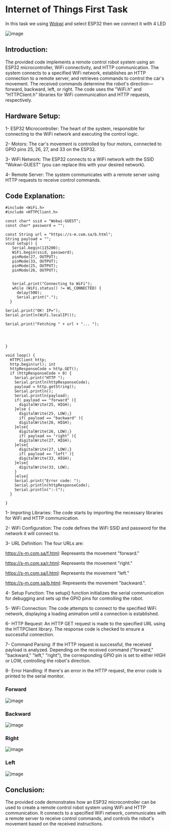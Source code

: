# Internet of Things First Task

In this task we using [Wokwi](https://wokwi.com) and select ESP32 then we connect it with 4 LED 

![image](https://github.com/amf17/IOT_Task1/assets/139582388/1232c4e5-8407-46a7-92ce-c02399148a49)


## Introduction:

The provided code implements a remote control robot system using an ESP32 microcontroller, WiFi connectivity, and HTTP communication. The system connects to a specified WiFi network, establishes an HTTP connection to a remote server, and retrieves commands to control the car's movement. The received commands determine the robot's direction—forward, backward, left, or right. The code uses the "WiFi.h" and "HTTPClient.h" libraries for WiFi communication and HTTP requests, respectively.

## Hardware Setup:

1- ESP32 Microcontroller: The heart of the system, responsible for connecting to the WiFi network and executing the control logic.

2- Motors: The car's movement is controlled by four motors, connected to GPIO pins 25, 26, 27, and 33 on the ESP32.

3- WiFi Network: The ESP32 connects to a WiFi network with the SSID "Wokwi-GUEST" (you can replace this with your desired network).

4- Remote Server: The system communicates with a remote server using HTTP requests to receive control commands.

## Code Explanation:
```
#include <WiFi.h> 
#include <HTTPClient.h>

const char* ssid = "Wokwi-GUEST"; 
const char* password = "";

const String url = "https://s-m.com.sa/b.html"; 
String payload = ""; 
void setup() {
   Serial.begin(115200); 
   WiFi.begin(ssid, password); 
   pinMode(27, OUTPUT); 
   pinMode(33, OUTPUT);
   pinMode(25, OUTPUT);
   pinMode(26, OUTPUT); 

  
   Serial.print("Connecting to WiFi"); 
   while (WiFi.status() != WL_CONNECTED) {
     delay(500); 
     Serial.print("."); 
  }

Serial.print("OK! IP="); 
Serial.println(WiFi.localIP());

Serial.print("Fetching " + url + "... ");




}

void loop() { 
  HTTPClient http; 
  http.begin(url); int 
  httpResponseCode = http.GET(); 
  if (httpResponseCode > 0) { 
    Serial.print("HTTP "); 
    Serial.println(httpResponseCode); 
    payload = http.getString(); 
    Serial.println(); 
    Serial.println(payload); 
    if( payload == "forward" ){ 
      digitalWrite(25, HIGH);
    }else { 
      digitalWrite(25, LOW);} 
      if( payload == "backward" ){ 
      digitalWrite(26, HIGH); 
    }else{ 
      digitalWrite(26, LOW);} 
      if( payload == "right" ){ 
      digitalWrite(27, HIGH); 
    }else{ 
      digitalWrite(27, LOW);} 
      if( payload == "left" ){ 
      digitalWrite(33, HIGH); 
    }else{ 
      digitalWrite(33, LOW); 
    } 
    }else{ 
    Serial.print("Error code: ");
    Serial.println(httpResponseCode); 
    Serial.println(":-("); 
  }

}
```
1- Importing Libraries: The code starts by importing the necessary libraries for WiFi and HTTP communication.

2- WiFi Configuration: The code defines the WiFi SSID and password for the network it will connect to.

3- URL Definition: The four URLs are:

https://s-m.com.sa/f.html: Represents the movement "forward."

https://s-m.com.sa/r.html: Represents the movement "right."

https://s-m.com.sa/l.html: Represents the movement "left."

https://s-m.com.sa/b.html: Represents the movement "backward.".


4- Setup Function: The setup() function initializes the serial communication for debugging and sets up the GPIO pins for controlling the robot.

5- WiFi Connection: The code attempts to connect to the specified WiFi network, displaying a loading animation until a connection is established.

6- HTTP Request: An HTTP GET request is made to the specified URL using the HTTPClient library. The response code is checked to ensure a successful connection.

7- Command Parsing: If the HTTP request is successful, the received payload is analyzed. Depending on the received command ("forward," "backward," "left," "right"), the corresponding GPIO pin is set to either HIGH or LOW, controlling the robot's direction.

8- Error Handling: If there's an error in the HTTP request, the error code is printed to the serial monitor.

### Forward 

![image](https://github.com/amf17/IOT_Task1/assets/139582388/51f4f620-6ad8-4222-ba40-82fde820c847)

### Backward 

![image](https://github.com/amf17/IOT_Task1/assets/139582388/88c11ef8-5064-4886-b350-0024f3ac2943)

### Right

![image](https://github.com/amf17/IOT_Task1/assets/139582388/bf451747-0080-4355-972e-0c4ddc3d5ad8)


### Left

![image](https://github.com/amf17/IOT_Task1/assets/139582388/17a3e878-3992-4e93-a539-6a5fc7a493c9)

## Conclusion:

The provided code demonstrates how an ESP32 microcontroller can be used to create a remote control robot system using WiFi and HTTP communication. It connects to a specified WiFi network, communicates with a remote server to receive control commands, and controls the robot's movement based on the received instructions. 


